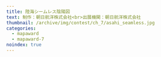 ```yaml
---
title: 陸海シームレス陰陽図
text: 制作：朝日航洋株式会社<br>出展機関：朝日航洋株式会社
thumbnail: /archive/img/contest/ch_7/asahi_seamless.jpg
categories:
  - mapaward
  - mapaward-7
noindex: true
---
```

